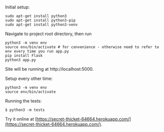 Initial setup:
```
sudo apt-get install python3
sudo apt-get install python3-pip
sudo apt-get install python3-venv
```
Navigate to project root directory, then run
```
python3 -m venv env
source env/bin/activate # for convenience - otherwise need to refer to env every time you run app.py
pip install Flask
python3 app.py
```
Site will be running at http://localhost:5000.

Setup every other time:
```
python3 -m venv env
source env/bin/activate
```

Running the tests:
```
$ python3 -m tests
```

Try it online at [https://secret-thicket-64664.herokuapp.com/](https://secret-thicket-64664.herokuapp.com/).
